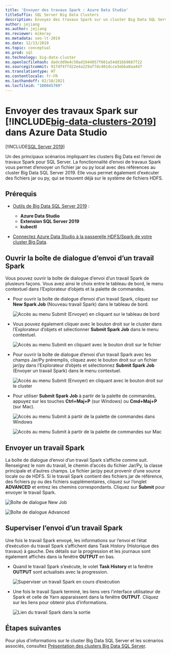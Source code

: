 ```yaml
---
title: 'Envoyer des travaux Spark : Azure Data Studio'
titleSuffix: SQL Server Big Data Clusters
description: Envoyez des travaux Spark sur un cluster Big Data SQL Server dans Azure Data Studio.
author: jejiang
ms.author: jejiang
ms.reviewer: mikeray
ms.metadata: seo-lt-2019
ms.date: 12/13/2019
ms.topic: conceptual
ms.prod: sql
ms.technology: big-data-cluster
ms.openlocfilehash: dadcdd9e4c50ad1944957f601a54dd1bb9687f22
ms.sourcegitcommit: 917df4ffd22e4a229af7dc481dcce3ebba0aa4d7
ms.translationtype: HT
ms.contentlocale: fr-FR
ms.lasthandoff: 02/10/2021
ms.locfileid: "100045789"
---
```

# <a name="submit-spark-jobs-on-big-data-clusters-2019-in-azure-data-studio"></a>Envoyer des travaux Spark sur [!INCLUDE[big-data-clusters-2019](../includes/ssbigdataclusters-ss-nover.md)] dans Azure Data Studio

[!INCLUDE[SQL Server 2019](../includes/applies-to-version/sqlserver2019.md)]

Un des principaux scénarios impliquant les clusters Big Data est l’envoi de travaux Spark pour SQL Server. La fonctionnalité d’envoi de travaux Spark vous permet d’envoyer un fichier jar ou py local avec des références au cluster Big Data SQL Server 2019. Elle vous permet également d’exécuter des fichiers jar ou py, qui se trouvent déjà sur le système de fichiers HDFS. 

## <a name="prerequisites"></a>Prérequis

- [Outils de Big Data SQL Server 2019](deploy-big-data-tools.md) :
   - **Azure Data Studio**
   - **Extension SQL Server 2019**
   - **kubectl**

- [Connectez Azure Data Studio à la passerelle HDFS/Spark de votre cluster Big Data](connect-to-big-data-cluster.md).

## <a name="open-spark-job-submission-dialog"></a>Ouvrir la boîte de dialogue d’envoi d’un travail Spark

Vous pouvez ouvrir la boîte de dialogue d’envoi d’un travail Spark de plusieurs façons. Vous avez ainsi le choix entre le tableau de bord, le menu contextuel dans l’Explorateur d’objets et la palette de commandes.

- Pour ouvrir la boîte de dialogue d’envoi d’un travail Spark, cliquez sur **New Spark Job** (Nouveau travail Spark) dans le tableau de bord.

    ![Accès au menu Submit (Envoyer) en cliquant sur le tableau de bord](./media/submit-spark-job/new-spark-job.png)

- Vous pouvez également cliquer avec le bouton droit sur le cluster dans l’Explorateur d’objets et sélectionner **Submit Spark Job** dans le menu contextuel.

    ![Accès au menu Submit en cliquant avec le bouton droit sur le fichier](./media/submit-spark-job/submit-spark-job-1.png)


- Pour ouvrir la boîte de dialogue d’envoi d’un travail Spark avec les champs Jar/Py préremplis, cliquez avec le bouton droit sur un fichier jar/py dans l’Explorateur d’objets et sélectionnez **Submit Spark Job** (Envoyer un travail Spark) dans le menu contextuel.  

    ![Accès au menu Submit (Envoyer) en cliquant avec le bouton droit sur le cluster](./media/submit-spark-job/submit-spark-job.png)

- Pour utiliser **Submit Spark Job** à partir de la palette de commandes, appuyez sur les touches **Ctrl+Maj+P** (sur Windows) ou **Cmd+Maj+P** (sur Mac).

    ![Accès au menu Submit à partir de la palette de commandes dans Windows](./media/submit-spark-job/submit-spark-job-3.png)

    ![Accès au menu Submit à partir de la palette de commandes sur Mac](./media/submit-spark-job/submit-spark-job-4.png)
  
 
## <a name="submit-spark-job"></a>Envoyer un travail Spark 

La boîte de dialogue d’envoi d’un travail Spark s’affiche comme suit. Renseignez le nom du travail, le chemin d’accès du fichier Jar/Py, la classe principale et d’autres champs. Le fichier jar/py peut provenir d’une source locale ou de HDFS. Si le travail Spark contient des fichiers jar de référence, des fichiers py ou des fichiers supplémentaires, cliquez sur l’onglet **ADVANCED** et entrez les chemins correspondants. Cliquez sur **Submit** pour envoyer le travail Spark.

![Boîte de dialogue New Job](./media/submit-spark-job/submit-spark-job-section.png)

![Boîte de dialogue Advanced](./media/submit-spark-job/submit-spark-job-section-1.png)

## <a name="monitor-spark-job-submission"></a>Superviser l’envoi d’un travail Spark

Une fois le travail Spark envoyé, les informations sur l’envoi et l’état d’exécution du travail Spark s’affichent dans Task History (Historique des travaux) à gauche. Des détails sur la progression et les journaux sont également affichés dans la fenêtre **OUTPUT** en bas.

- Quand le travail Spark s’exécute, le volet **Task History** et la fenêtre **OUTPUT** sont actualisés avec la progression.

    ![Superviser un travail Spark en cours d’exécution](./media/submit-spark-job/monitor-spark-job-submission.png)

- Une fois le travail Spark terminé, les liens vers l’interface utilisateur de Spark et celle de Yarn apparaissent dans la fenêtre **OUTPUT**. Cliquez sur les liens pour obtenir plus d’informations.

    ![Lien du travail Spark dans la sortie](./media/submit-spark-job/monitor-spark-job-submission-2.png)

## <a name="next-steps"></a>Étapes suivantes

Pour plus d’informations sur le cluster Big Data SQL Server et les scénarios associés, consultez [Présentation des clusters Big Data SQL Server](big-data-cluster-overview.md).
